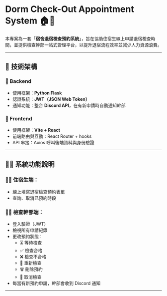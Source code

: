 # Dorm Check-Out Appointment System 🏠📅

本專案為一套「**宿舍退宿檢查預約系統**」，旨在協助住宿生線上申請退宿檢查時間，並提供檢查幹部一站式管理平台，以提升退宿流程效率並減少人力資源浪費。

---

## 🧰 技術架構

### 🔧 Backend

- 使用框架：**Python Flask**
- 認證系統：**JWT（JSON Web Token）**
- 通知功能：整合 **Discord API**，在有新申請時自動通知幹部

### 🎨 Frontend

- 使用框架：**Vite + React**
- 前端路由與互動：React Router + hooks
- API 串接：Axios 呼叫後端資料與身份驗證

---

## 🧑‍💼 系統功能說明

### 🙋‍♂️ 住宿生端：

- 線上填寫退宿檢查預約表單
- 查詢、取消已預約時段

### 👨‍✈️ 檢查幹部端：

- 登入驗證（JWT）
- 檢視所有申請紀錄
- 更改預約狀態：
  - ⏳ 等待檢查
  - ✅ 檢查合格
  - ❌ 檢查不合格
  - 🔁 重新檢查
  - 🗑️ 刪除預約
  - 🚫 取消檢查
- 每當有新預約申請，幹部會收到 Discord 通知

---

